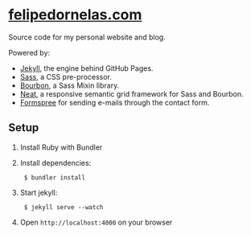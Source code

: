 # [felipedornelas.com](http://felipedornelas.com)

Source code for my personal website and blog.

Powered by:

 - [Jekyll](http://jekyllrb.com), the engine behind GitHub Pages.
 - [Sass](http://sass-lang.com), a CSS pre-processor.
 - [Bourbon](http://bourbon.io), a Sass Mixin library.
 - [Neat](http://neat.bourbon.ion), a responsive semantic grid framework for Sass and Bourbon.
 - [Formspree](http://formspree.io) for sending e-mails through the contact form.

## Setup

1. Install Ruby with Bundler

2. Install dependencies:

		$ bundler install

3. Start jekyll:

		$ jekyll serve --watch

4. Open `http://localhost:4000` on your browser